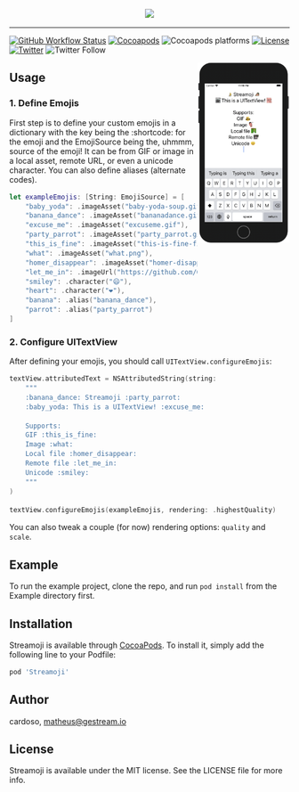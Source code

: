 <p align="center">
  <a href="https://github.com/GetStream/Streamoji/"><img src="https://github.com/GetStream/Streamoji/raw/main/meta/images/banner.gif" width="60%" /></a>
</p>

<hr />

[![GitHub Workflow Status](https://img.shields.io/github/workflow/status/getstream/streamoji/Swift)](https://github.com/GetStream/Streamoji/actions?query=workflow%3ASwift)
[![Cocoapods](https://img.shields.io/cocoapods/v/Streamoji)](https://cocoapods.org/pods/Streamoji)
![Cocoapods platforms](https://img.shields.io/cocoapods/p/Streamoji)
[![License](https://img.shields.io/github/license/getstream/streamoji)](/LICENSE)
[![Twitter](https://img.shields.io/twitter/url?url=https%3A%2F%2Fgithub.com%2FGetStream%2FStreamoji)](https://twitter.com/intent/tweet?text=Wow:&url=https%3A%2F%2Fgithub.com%2FGetStream%2FStreamoji)
![Twitter Follow](https://img.shields.io/twitter/follow/getstream_io?style=social)


<img align="right" src="https://github.com/GetStream/Streamoji/raw/main/meta/images/demo.gif" width="33%" />

## Usage

### 1. Define Emojis

First step is to define your custom emojis in a dictionary with the key being the :shortcode: for the emoji and the EmojiSource being the, uhmmm, source of the emoji! It can be from GIF or image in a local asset, remote URL, or even a unicode character. You can also define aliases (alternate codes).

```swift
let exampleEmojis: [String: EmojiSource] = [
    "baby_yoda": .imageAsset("baby-yoda-soup.gif"),
    "banana_dance": .imageAsset("bananadance.gif"),
    "excuse_me": .imageAsset("excuseme.gif"),
    "party_parrot": .imageAsset("party_parrot.gif"),
    "this_is_fine": .imageAsset("this-is-fine-fire.gif"),
    "what": .imageAsset("what.png"),
    "homer_disappear": .imageAsset("homer-disappear.gif"),
    "let_me_in": .imageUrl("https://github.com/GetStream/Streamoji/blob/main/meta/emojis/let_me_in.gif?raw=true"),
    "smiley": .character("😄"),
    "heart": .character("❤️"),
    "banana": .alias("banana_dance"),
    "parrot": .alias("party_parrot")
]
```

### 2. Configure UITextView

After defining your emojis, you should call `UITextView.configureEmojis`:

```swift
textView.attributedText = NSAttributedString(string:
    """
    :banana_dance: Streamoji :party_parrot:
    :baby_yoda: This is a UITextView! :excuse_me:

    Supports:
    GIF :this_is_fine:
    Image :what:
    Local file :homer_disappear:
    Remote file :let_me_in:
    Unicode :smiley:
    """
)

textView.configureEmojis(exampleEmojis, rendering: .highestQuality)
```

You can also tweak a couple (for now) rendering options: `quality` and `scale`.

## Example

To run the example project, clone the repo, and run `pod install` from the Example directory first.

## Installation

Streamoji is available through [CocoaPods](https://cocoapods.org). To install
it, simply add the following line to your Podfile:

```ruby
pod 'Streamoji'
```

## Author

cardoso, matheus@gestream.io

## License

Streamoji is available under the MIT license. See the LICENSE file for more info.
